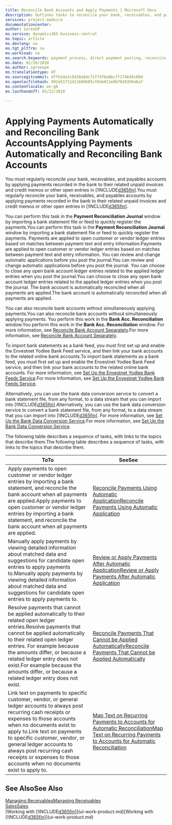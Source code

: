 ```yaml
---
title: Reconcile Bank Accounts and Apply Payments | Microsoft Docs
description: Outlines tasks to reconcile your bank, receivables, and payables accounts, post cash receipts or expenses, and apply payments automatically.
services: project-madeira
documentationcenter: 
author: SorenGP
ms.service: dynamics365-business-central
ms.topic: article
ms.devlang: na
ms.tgt_pltfrm: na
ms.workload: na
ms.search.keywords: payment process, direct payment posting, reconcile payment, expenses, cash receipts
ms.date: 02/28/2018
ms.author: sgroespe
ms.translationtype: HT
ms.sourcegitcommit: d7fb34e1c9428a64c71ff47be8bcff174649c00d
ms.openlocfilehash: 992e51f11d11b86685cf6de813e0b7610350a6a7
ms.contentlocale: en-gb
ms.lasthandoff: 03/22/2018

---
```

# <a name="applying-payments-automatically-and-reconciling-bank-accounts"></a><span data-ttu-id="2dfe2-103">Applying Payments Automatically and Reconciling Bank Accounts</span><span class="sxs-lookup"><span data-stu-id="2dfe2-103">Applying Payments Automatically and Reconciling Bank Accounts</span></span>
<span data-ttu-id="2dfe2-104">You must regularly reconcile your bank, receivables, and payables accounts by applying payments recorded in the bank to their related unpaid invoices and credit memos or other open entries in [!INCLUDE[d365fin](includes/d365fin_long_md.md)].</span><span class="sxs-lookup"><span data-stu-id="2dfe2-104">You must regularly reconcile your bank, receivables, and payables accounts by applying payments recorded in the bank to their related unpaid invoices and credit memos or other open entries in [!INCLUDE[d365fin](includes/d365fin_long_md.md)].</span></span>  

<span data-ttu-id="2dfe2-105">You can perform this task in the **Payment Reconciliation Journal** window by importing a bank statement file or feed to quickly register the payments.</span><span class="sxs-lookup"><span data-stu-id="2dfe2-105">You can perform this task in the **Payment Reconciliation Journal** window by importing a bank statement file or feed to quickly register the payments.</span></span> <span data-ttu-id="2dfe2-106">Payments are applied to open customer or vendor ledger entries based on matches between payment text and entry information.</span><span class="sxs-lookup"><span data-stu-id="2dfe2-106">Payments are applied to open customer or vendor ledger entries based on matches between payment text and entry information.</span></span> <span data-ttu-id="2dfe2-107">You can review and change automatic applications before you post the journal.</span><span class="sxs-lookup"><span data-stu-id="2dfe2-107">You can review and change automatic applications before you post the journal.</span></span> <span data-ttu-id="2dfe2-108">You can choose to close any open bank account ledger entries related to the applied ledger entries when you post the journal.</span><span class="sxs-lookup"><span data-stu-id="2dfe2-108">You can choose to close any open bank account ledger entries related to the applied ledger entries when you post the journal.</span></span> <span data-ttu-id="2dfe2-109">The bank account is automatically reconciled when all payments are applied.</span><span class="sxs-lookup"><span data-stu-id="2dfe2-109">The bank account is automatically reconciled when all payments are applied.</span></span>

<span data-ttu-id="2dfe2-110">You can also reconcile bank accounts without simultaneously applying payments.</span><span class="sxs-lookup"><span data-stu-id="2dfe2-110">You can also reconcile bank accounts without simultaneously applying payments.</span></span> <span data-ttu-id="2dfe2-111">You perform this work in the **Bank Acc. Reconciliation** window.</span><span class="sxs-lookup"><span data-stu-id="2dfe2-111">You perform this work in the **Bank Acc. Reconciliation** window.</span></span> <span data-ttu-id="2dfe2-112">For more information, see [Reconcile Bank Account Separately](bank-how-reconcile-bank-accounts-separately.md).</span><span class="sxs-lookup"><span data-stu-id="2dfe2-112">For more information, see [Reconcile Bank Account Separately](bank-how-reconcile-bank-accounts-separately.md).</span></span>   

<span data-ttu-id="2dfe2-113">To import bank statements as a bank feed, you must first set up and enable the Envestnet Yodlee Bank Feed service, and then link your bank accounts to the related online bank accounts.</span><span class="sxs-lookup"><span data-stu-id="2dfe2-113">To import bank statements as a bank feed, you must first set up and enable the Envestnet Yodlee Bank Feed service, and then link your bank accounts to the related online bank accounts.</span></span> <span data-ttu-id="2dfe2-114">For more information, see [Set Up the Envestnet Yodlee Bank Feeds Service](bank-how-setup-bank-statement-service.md).</span><span class="sxs-lookup"><span data-stu-id="2dfe2-114">For more information, see [Set Up the Envestnet Yodlee Bank Feeds Service](bank-how-setup-bank-statement-service.md).</span></span>  

<span data-ttu-id="2dfe2-115">Alternatively, you can use the bank data conversion service to convert a bank statement file, from any format, to a data stream that you can import into [!INCLUDE[d365fin](includes/d365fin_long_md.md)].</span><span class="sxs-lookup"><span data-stu-id="2dfe2-115">Alternatively, you can use the bank data conversion service to convert a bank statement file, from any format, to a data stream that you can import into [!INCLUDE[d365fin](includes/d365fin_long_md.md)].</span></span> <span data-ttu-id="2dfe2-116">For more information, see [Set Up the Bank Data Conversion Service](bank-how-setup-bank-data-conversion-service.md).</span><span class="sxs-lookup"><span data-stu-id="2dfe2-116">For more information, see [Set Up the Bank Data Conversion Service](bank-how-setup-bank-data-conversion-service.md).</span></span>  

<span data-ttu-id="2dfe2-117">The following table describes a sequence of tasks, with links to the topics that describe them.</span><span class="sxs-lookup"><span data-stu-id="2dfe2-117">The following table describes a sequence of tasks, with links to the topics that describe them.</span></span>  

| <span data-ttu-id="2dfe2-118">To</span><span class="sxs-lookup"><span data-stu-id="2dfe2-118">To</span></span> | <span data-ttu-id="2dfe2-119">See</span><span class="sxs-lookup"><span data-stu-id="2dfe2-119">See</span></span> |
| --- | --- |
| <span data-ttu-id="2dfe2-120">Apply payments to open customer or vendor ledger entries by importing a bank statement, and reconcile the bank account when all payments are applied.</span><span class="sxs-lookup"><span data-stu-id="2dfe2-120">Apply payments to open customer or vendor ledger entries by importing a bank statement, and reconcile the bank account when all payments are applied.</span></span> |[<span data-ttu-id="2dfe2-121">Reconcile Payments Using Automatic Application</span><span class="sxs-lookup"><span data-stu-id="2dfe2-121">Reconcile Payments Using Automatic Application</span></span>](receivables-how-reconcile-payments-auto-application.md) |
| <span data-ttu-id="2dfe2-122">Manually apply payments by viewing detailed information about matched data and suggestions for candidate open entries to apply payments to.</span><span class="sxs-lookup"><span data-stu-id="2dfe2-122">Manually apply payments by viewing detailed information about matched data and suggestions for candidate open entries to apply payments to.</span></span> |[<span data-ttu-id="2dfe2-123">Review or Apply Payments After Automatic Application</span><span class="sxs-lookup"><span data-stu-id="2dfe2-123">Review or Apply Payments After Automatic Application</span></span>](receivables-how-review-apply-payments-auto-application.md) |
| <span data-ttu-id="2dfe2-124">Resolve payments that cannot be applied automatically to their related open ledger entries.</span><span class="sxs-lookup"><span data-stu-id="2dfe2-124">Resolve payments that cannot be applied automatically to their related open ledger entries.</span></span> <span data-ttu-id="2dfe2-125">For example because the amounts differ, or because a related ledger entry does not exist.</span><span class="sxs-lookup"><span data-stu-id="2dfe2-125">For example because the amounts differ, or because a related ledger entry does not exist.</span></span> |[<span data-ttu-id="2dfe2-126">Reconcile Payments That Cannot be Applied Automatically</span><span class="sxs-lookup"><span data-stu-id="2dfe2-126">Reconcile Payments That Cannot be Applied Automatically</span></span>](receivables-how-reconcile-payments-cannot-apply-auto.md) |
| <span data-ttu-id="2dfe2-127">Link text on payments to specific customer, vendor, or general ledger accounts to always post recurring cash receipts or expenses to those accounts when no documents exist to apply to.</span><span class="sxs-lookup"><span data-stu-id="2dfe2-127">Link text on payments to specific customer, vendor, or general ledger accounts to always post recurring cash receipts or expenses to those accounts when no documents exist to apply to.</span></span> |[<span data-ttu-id="2dfe2-128">Map Text on Recurring Payments to Accounts for Automatic Reconciliation</span><span class="sxs-lookup"><span data-stu-id="2dfe2-128">Map Text on Recurring Payments to Accounts for Automatic Reconciliation</span></span>](receivables-how-map-text-recurring-payments-accounts-auto-reconcilliation.md) |

## <a name="see-also"></a><span data-ttu-id="2dfe2-129">See Also</span><span class="sxs-lookup"><span data-stu-id="2dfe2-129">See Also</span></span>
[<span data-ttu-id="2dfe2-130">Managing Receivables</span><span class="sxs-lookup"><span data-stu-id="2dfe2-130">Managing Receivables</span></span>](receivables-manage-receivables.md)  
[<span data-ttu-id="2dfe2-131">Sales</span><span class="sxs-lookup"><span data-stu-id="2dfe2-131">Sales</span></span>](sales-manage-sales.md)  
<span data-ttu-id="2dfe2-132">[Working with [!INCLUDE[d365fin](includes/d365fin_md.md)]](ui-work-product.md)</span><span class="sxs-lookup"><span data-stu-id="2dfe2-132">[Working with [!INCLUDE[d365fin](includes/d365fin_md.md)]](ui-work-product.md)</span></span>

